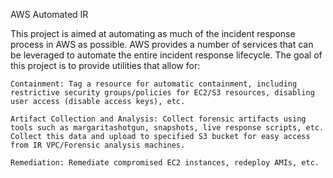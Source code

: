 AWS Automated IR

This project is aimed at automating as much of the incident response process in AWS as possible. AWS provides a number of services that can be leveraged to automate the entire incident response lifecycle. The goal of this project is to provide utilities that allow for:

    Containment: Tag a resource for automatic containment, including restrictive security groups/policies for EC2/S3 resources, disabling user access (disable access keys), etc.

    Artifact Collection and Analysis: Collect forensic artifacts using tools such as margaritashotgun, snapshots, live response scripts, etc. Collect this data and upload to specified S3 bucket for easy access from IR VPC/Forensic analysis machines.

    Remediation: Remediate compromised EC2 instances, redeploy AMIs, etc.
